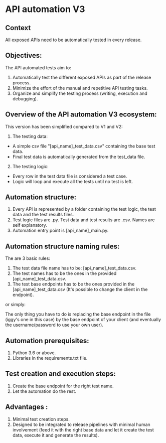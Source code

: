 # API automation V3

## Context
All exposed APIs need to be automatically tested in every release. 

## Objectives:
The API automated tests aim to:

1. Automatically test the different exposed APIs as part of the release process.
2. Minimize the effort of the manual and repetitive API testing tasks.
3. Organize and simplify the testing process (writing, execution and debugging).

## Overview of the API automation V3 ecosystem:
This version has been simplified compared to V1 and V2:

1. The testing data:
- A simple csv file  "[api_name]_test_data.csv" containing the base test data.
- Final test data is automatically generated from the test_data file.   

2. The testing logic:
- Every row in the test data file is considered a test case.
- Logic will loop and execute all the tests until no test is left.

## Automation structure:

1. Every API is represented by a folder containing the test logic, the test data and the test results files.
2. Test logic files are .py. Test data and test results are .csv. Names are self explanatory.
3. Automation entry point is [api_name]_main.py.


## Automation structure naming rules:
The are 3 basic rules:

1. The test data file name has to be: [api_name]_test_data.csv.
2. The test names has to be the ones in the provided [api_name]_test_data.csv.
3. The test base endpoints has to be the ones provided in the [api_name]_test_data.csv
(It's possible to change the client in the endpoint).

or simply:

The only thing you have to do is replacing the base endpoint in the file (iggy's one in this case)
by the base endpoint of your client (and eventually the username/password to use your own user).


## Automation prerequisites:
1. Python 3.6 or above.
2. Libraries in the requirements.txt file.

## Test creation and execution steps:
1. Create the base endpoint for the right test name.
2. Let the automation do the rest.

## Advantages :
1. Minimal test creation steps.
2. Designed to be integrated to release pipelines with minimal human involvement
(feed it with the right base data and let it create the test data, execute it and generate the results).



